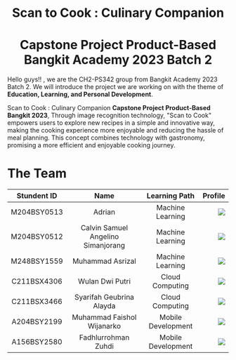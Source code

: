 <!--LOGO-->



<h1 align="center">Scan to Cook : Culinary Companion</h1>
<h1 align="center"> Capstone Project Product-Based Bangkit Academy 2023 Batch 2</h1>

Hello guys!! , we are the CH2-PS342 group from Bangkit Academy 2023 Batch 2.
We will introduce the project we are working on with the theme of **Education, Learning, and Personal Development**.

Scan to Cook : Culinary Companion
**Capstone Project Product-Based Bangkit 2023**,
Through image recognition technology, "Scan to Cook" empowers users to explore new recipes in a simple and innovative way, making the cooking experience more enjoyable and reducing the hassle of meal planning. This concept combines technology with gastronomy, promising a more efficient and enjoyable cooking journey.

# The Team

| Stundent ID | Name | Learning Path |  Profile
|:---:|:---:|:---:|---:
M204BSY0513 | Adrian |  Machine Learning  | <a href="https://github.com/adrianrstnd"><img src="https://img.shields.io/badge/Github-1F1717?style=for-the-badge&logo=github&logoColor=white%22"/></a>
M204BSY0512 | Calvin Samuel Angelino Simanjorang | Machine Learning  | <a href="https://github.com/calvinsamuell"><img src="https://img.shields.io/badge/Github-1F1717?style=for-the-badge&logo=github&logoColor=white%22"/></a>
M248BSY1559 | Muhammad Asrizal | Machine Learning |<a href="https://github.com/muhammadasrizal"><img src="https://img.shields.io/badge/Github-1F1717?style=for-the-badge&logo=github&logoColor=white%22"/></a>
C211BSX4306 | Wulan Dwi Putri |  Cloud Computing | <a href="https://github.com/wulandwi17"><img src="https://img.shields.io/badge/Github-1F1717?style=for-the-badge&logo=github&logoColor=white%22"/></a>
C211BSX3466 | Syarifah Geubrina Alayda | Cloud Computing | <a href="https://github.com/Geubrinaaa"><img src="https://img.shields.io/badge/Github-1F1717?style=for-the-badge&logo=github&logoColor=white%22"/></a>
A204BSY2199 | Muhammad Faishol Wijanarko | Mobile Development | <a href="https://github.com/FaisholStore"><img src="https://img.shields.io/badge/Github-1F1717?style=for-the-badge&logo=github&logoColor=white%22"/></a>
A156BSY2580 | Fadhlurrohman Zuhdi | Mobile Development | <a href="https://github.com/zuhdi-in"><img src="https://img.shields.io/badge/Github-1F1717?style=for-the-badge&logo=github&logoColor=white%22"/></a>
